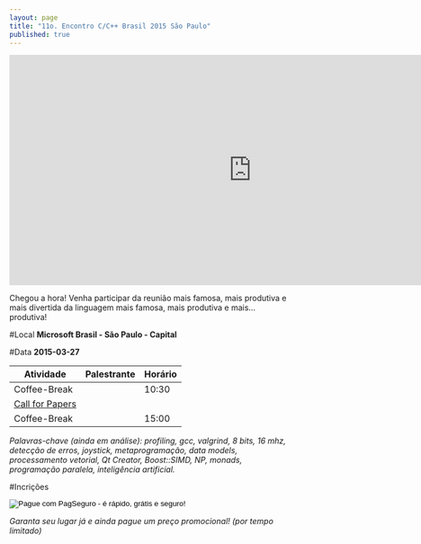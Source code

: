 ```yaml
---
layout: page
title: "11o. Encontro C/C++ Brasil 2015 São Paulo"
published: true
---
```


<iframe id='iframe' src='http://flickrit.com/slideshowholder.php?height=400&width=860&size=big&speed=4.5&count=100&setId=72157650911452731&trans=1&theme=1&thumbnails=0&transition=4&layoutType=fixed&sort=0' scrolling='no' frameborder='0' width='860' height='410'></iframe>

Chegou a hora! Venha participar da reunião mais famosa, mais produtiva e mais divertida da linguagem mais famosa, mais produtiva e mais... produtiva!

#Local
**Microsoft Brasil - São Paulo - Capital**

#Data
**2015-03-27**


| Atividade                                                        | Palestrante                  | Horário        |
|------------------------------------------------------------------|------------------------------|----------------|
| Coffee-Break                                                     |                              | 10:30          |
| [Call for Papers](https://docs.google.com/forms/d/1G4Wifn64YknKk-BG1IvTZ1jOEflR4LatcutsilqilyE/viewform?c=0&w=1) | | |
| Coffee-Break                                                     |                              | 15:00          |

_Palavras-chave (ainda em análise): profiling, gcc, valgrind, 8 bits, 16 mhz, detecção de erros, joystick, metaprogramação, data models, processamento vetorial, Qt Creator, Boost::SIMD, NP, monads, programação paralela, inteligência artificial._

#Incrições

<div>
<!-- INICIO FORMULARIO BOTAO PAGSEGURO -->
<form action="https://pagseguro.uol.com.br/checkout/v2/cart.html?action=add" method="post">
<!-- NÃO EDITE OS COMANDOS DAS LINHAS ABAIXO -->
<input type="hidden" name="itemCode" value="8FAD2B4B1212CD3444969FAFB5338322" />
<input type="image" src="https://p.simg.uol.com.br/out/pagseguro/i/botoes/pagamentos/120x53-pagar.gif" name="submit" alt="Pague com PagSeguro - é rápido, grátis e seguro!" />
</form>
<!-- FINAL FORMULARIO BOTAO PAGSEGURO -->
</div>

_Garanta seu lugar já e ainda pague um preço promocional! (por tempo limitado)_

